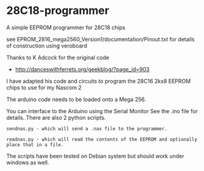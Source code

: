 # 28C18-programmer
A simple EEPROM programmer for 28C18 chips

see  EPROM_2816_mega2560_Version1/documentation/Pinout.txt for details of construction using veroboard

 Thanks to K Adcock for the original code
 * http://danceswithferrets.org/geekblog/?page_id=903

I have adapted his code and circuits to program the 28C16 2kx8 EEPROM chips to use for my Nascom 2

The arduino code needs to be loaded onto a Mega 256.

You can interface to the Arduino using the Serial Monitor
   See the .ino file for details.
There are also 2 python scripts.

    sendnas.py - which will send a .nas file to the programmer.

    readnas.py - which will read the contents of the EEPROM and optionally place that in a file.

The scripts have been tested on Debian system but should work under windows as well.
